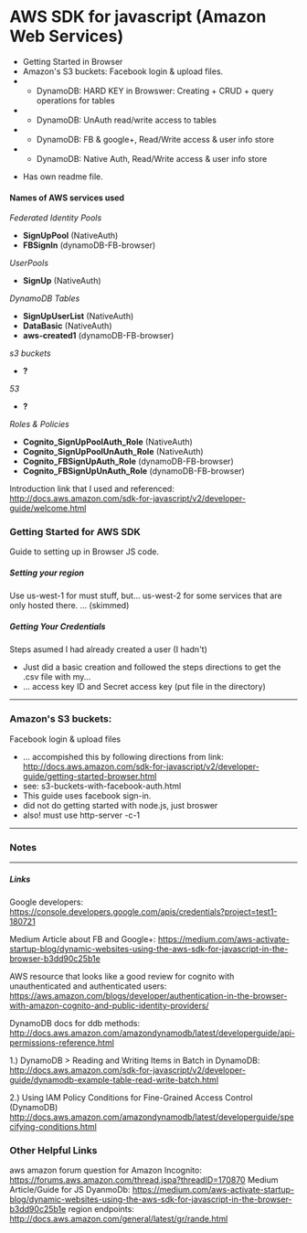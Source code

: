 # AWS SDK for javascript (Amazon Web Services)
- Getting Started in Browser
- Amazon's S3 buckets: Facebook login & upload files.
- * DynamoDB: HARD KEY in Browswer: Creating + CRUD + query operations for tables
- * DynamoDB: UnAuth read/write access to tables
- * DynamoDB: FB & google+, Read/Write access & user info store
- * DynamoDB: Native Auth, Read/Write access & user info store
* Has own readme file.

#### Names of AWS services used
*Federated Identity Pools*
- **SignUpPool** (NativeAuth)
- **FBSignIn** (dynamoDB-FB-browser)

*UserPools*
- **SignUp** (NativeAuth)

*DynamoDB Tables*
- **SignUpUserList** (NativeAuth)
- **DataBasic** (NativeAuth)
- **aws-created1** (dynamoDB-FB-browser)


*s3 buckets*
- **?**

*53*
- **?**

*Roles & Policies*
- **Cognito_SignUpPoolAuth_Role** (NativeAuth)
- **Cognito_SignUpPoolUnAuth_Role** (NativeAuth)
- **Cognito_FBSignUpAuth_Role** (dynamoDB-FB-browser)
- **Cognito_FBSignUpUnAuth_Role** (dynamoDB-FB-browser)



Introduction link that I used and referenced: http://docs.aws.amazon.com/sdk-for-javascript/v2/developer-guide/welcome.html

### Getting Started for AWS SDK
Guide to setting up in Browser JS code.

##### Setting your region
Use us-west-1 for must stuff, but...
us-west-2 for some services that are only hosted there.
... (skimmed)

##### Getting Your Credentials
Steps asumed I had already created a user (I hadn't)
- Just did a basic creation and followed the steps directions to get the .csv file with my...
- ... access key ID and Secret access key (put file in the directory)

--------------------------------------------------------------------------------
### Amazon's S3 buckets:
Facebook login & upload files
- ... accompished this by following directions from link: http://docs.aws.amazon.com/sdk-for-javascript/v2/developer-guide/getting-started-browser.html
- see: s3-buckets-with-facebook-auth.html
- This guide uses facebook sign-in.
- did not do getting started with node.js, just broswer
- also! must use http-server -c-1

--------------------------------------------------------------------------------
### Notes

--------------------------------------------------------------------------------
##### Links

Google developers: https://console.developers.google.com/apis/credentials?project=test1-180721

Medium Article about FB and Google+: https://medium.com/aws-activate-startup-blog/dynamic-websites-using-the-aws-sdk-for-javascript-in-the-browser-b3dd90c25b1e

AWS resource that looks like a good review for cognito with unauthenticated and authenticated users: https://aws.amazon.com/blogs/developer/authentication-in-the-browser-with-amazon-cognito-and-public-identity-providers/

DynamoDB docs for ddb methods: http://docs.aws.amazon.com/amazondynamodb/latest/developerguide/api-permissions-reference.html

1.) DynamoDB > Reading and Writing Items in Batch in DynamoDB: http://docs.aws.amazon.com/sdk-for-javascript/v2/developer-guide/dynamodb-example-table-read-write-batch.html

2.) Using IAM Policy Conditions for Fine-Grained Access Control (DynamoDB) http://docs.aws.amazon.com/amazondynamodb/latest/developerguide/specifying-conditions.html

### Other Helpful Links
aws amazon forum question for Amazon Incognito: https://forums.aws.amazon.com/thread.jspa?threadID=170870
Medium Article/Guide for JS DyanmoDb: https://medium.com/aws-activate-startup-blog/dynamic-websites-using-the-aws-sdk-for-javascript-in-the-browser-b3dd90c25b1e
region endpoints: http://docs.aws.amazon.com/general/latest/gr/rande.html
